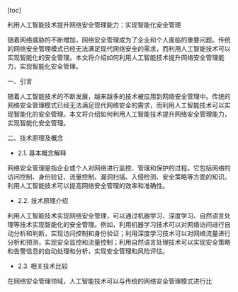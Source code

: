 
[toc]                    
                
                
利用人工智能技术提升网络安全管理能力：实现智能化安全管理

随着网络威胁的不断增加，网络安全管理成为了企业和个人面临的重要问题。传统的网络安全管理模式已经无法满足现代网络安全的需求，而利用人工智能技术可以实现智能化的安全管理。本文将介绍如何利用人工智能技术提升网络安全管理能力，实现智能化安全管理。

一、引言

随着人工智能技术的不断发展，越来越多的技术被应用到网络安全管理中。传统的网络安全管理模式已经无法满足现代网络安全的需求，而利用人工智能技术可以实现智能化的安全管理。本文将介绍如何利用人工智能技术提升网络安全管理能力，实现智能化安全管理。

二、技术原理及概念

- 2.1. 基本概念解释

网络安全管理是指企业或个人对网络进行监控、管理和保护的过程。它包括网络的访问控制、身份验证、流量控制、漏洞扫描、入侵检测、安全策略等方面的知识。利用人工智能技术可以提高网络安全管理的效率和准确性。

- 2.2. 技术原理介绍

利用人工智能技术实现网络安全管理，可以通过机器学习、深度学习、自然语言处理等技术实现智能化的安全管理。例如，利用机器学习技术可以对网络访问进行自动分析和判断，实现访问控制和身份验证；利用深度学习技术可以对网络流量进行分析和预测，实现安全监控和流量控制；利用自然语言处理技术可以实现安全策略和告警信息的自动处理和分析，实现安全管理和风险评估。

- 2.3. 相关技术比较

在网络安全管理领域，人工智能技术可以与传统的网络安全管理模式进行比


